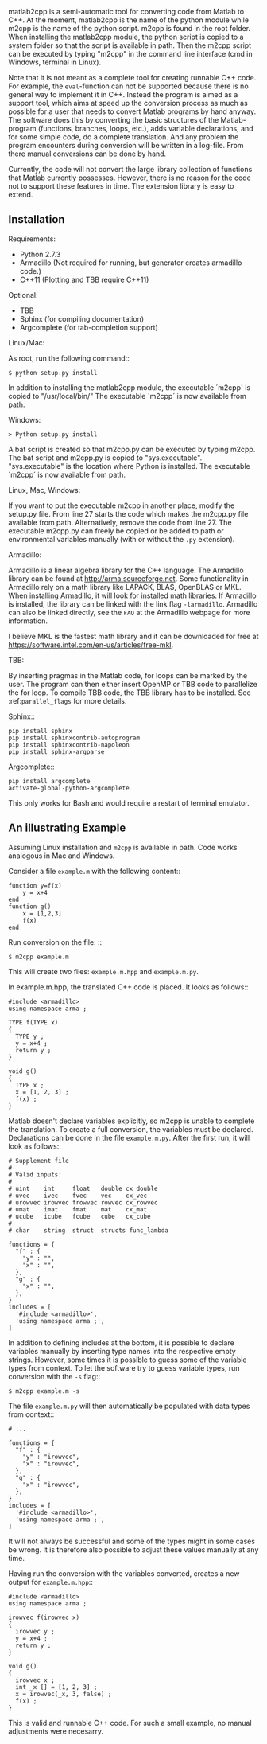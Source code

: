matlab2cpp is a semi-automatic tool for converting code from Matlab to C++. At the moment, matlab2cpp is the name of the python module while m2cpp is the name of the python script. m2cpp is found in the root folder. When installing the matlab2cpp module, the python script is copied to a system folder so that the script is available in path. Then the m2cpp script can be executed by typing "m2cpp" in the command line interface (cmd in Windows, terminal in Linux).

Note that it is not meant as a complete tool for creating runnable C++ code.
For example, the `eval`-function can not be supported because there is no
general way to implement it in C++.  Instead the program is aimed as a support
tool, which aims at speed up the conversion process as much as possible for
a user that needs to convert Matlab programs by hand anyway.  The software does
this by converting the basic structures of the Matlab-program (functions,
branches, loops, etc.), adds variable declarations, and for some simple code, do
a complete translation.  And any problem the program encounters during
conversion will be written in a log-file. From there manual conversions can be
done by hand.

Currently, the code will not convert the large library collection of functions
that Matlab currently possesses.  However, there is no reason for the code not
to support these features in time. The extension library is easy to extend.

Installation
------------

Requirements:

* Python 2.7.3
* Armadillo (Not required for running, but generator
  creates armadillo code.)
* C++11 (Plotting and TBB require C++11)

Optional:

* TBB
* Sphinx (for compiling documentation)
* Argcomplete (for tab-completion support)

Linux/Mac:

As root, run the following command::

    $ python setup.py install

In addition to installing the matlab2cpp module, the executable ´m2cpp´ is copied to "/usr/local/bin/"
The executable ´m2cpp´ is now available from path.

Windows:

    > Python setup.py install

A bat script is created so that m2cpp.py can be executed by typing m2cpp.
The bat script and m2cpp.py is copied to "sys.executable". "sys.executable" is the location where Python is installed.
The executable ´m2cpp´ is now available from path.

Linux, Mac, Windows:

If you want to put the executable m2cpp in another place, modify the setup.py file. From line 27 starts the code which
makes the m2cpp.py file available from path. Alternatively, remove the code from line 27. The executable m2cpp.py can freely be copied or be added to path or environmental variables manually (with or without the `.py` extension).

Armadillo:

Armadillo is a linear algebra library for the C++ language. The Armadillo library can be found at http://arma.sourceforge.net. 
Some functionality in Armadillo rely on a math library like LAPACK, BLAS, OpenBLAS or MKL. When installing Armadillo, it will look for installed math libraries. 
If Armadillo is installed, the library can be linked with the link flag `-larmadillo`. Armadillo can also be linked directly, see the `FAQ` at the Armadillo webpage for more information. 

I believe MKL is the fastest math library and it can be downloaded for free at https://software.intel.com/en-us/articles/free-mkl.

TBB:

By inserting pragmas in the Matlab code, for loops can be marked by the user. The program can then either insert OpenMP or TBB code to parallelize the for loop. To compile TBB code, the TBB library has to be installed. See :ref:`parallel_flags` for more details.

Sphinx::

    pip install sphinx
    pip install sphinxcontrib-autoprogram
    pip install sphinxcontrib-napoleon
    pip install sphinx-argparse

Argcomplete::

    pip install argcomplete
    activate-global-python-argcomplete

This only works for Bash and would require a restart of terminal emulator.


An illustrating Example
-----------------------

Assuming Linux installation and `m2cpp` is available in path.
Code works analogous in Mac and Windows.

Consider a file `example.m` with the following content::

    function y=f(x)
        y = x+4
    end
    function g()
        x = [1,2,3]
        f(x)
    end

Run conversion on the file: ::

    $ m2cpp example.m

This will create two files: `example.m.hpp` and `example.m.py`.

In example.m.hpp, the translated C++ code is placed. It looks as
follows::

    #include <armadillo>
    using namespace arma ;

    TYPE f(TYPE x)
    {
      TYPE y ;
      y = x+4 ;
      return y ;
    }

    void g()
    {
      TYPE x ;
      x = [1, 2, 3] ;
      f(x) ;
    }

Matlab doesn't declare variables explicitly, so m2cpp is unable to complete
the translation.  To create a full conversion, the variables must be declared.
Declarations can be done in the file `example.m.py`. After the first run, it
will look as follows::

    # Supplement file
    #
    # Valid inputs:
    #
    # uint    int     float   double cx_double
    # uvec    ivec    fvec    vec    cx_vec
    # urowvec irowvec frowvec rowvec cx_rowvec
    # umat    imat    fmat    mat    cx_mat
    # ucube   icube   fcube   cube   cx_cube
    #
    # char    string  struct  structs func_lambda

    functions = {
      "f" : {
        "y" : "",
        "x" : "",
      },
      "g" : {
        "x" : "",
      },
    }
    includes = [
      '#include <armadillo>',
      'using namespace arma ;',
    ]

In addition to defining includes at the bottom, it is possible to declare
variables manually by inserting type names into the respective empty strings.
However, some times it is possible to guess some of the variable types from
context.  To let the software try to guess variable types, run conversion with
the `-s` flag::

    $ m2cpp example.m -s

The file `example.m.py` will then automatically be populated with data types
from context::

    # ...

    functions = {
      "f" : {
        "y" : "irowvec",
        "x" : "irowvec",
      },
      "g" : {
        "x" : "irowvec",
      },
    }
    includes = [
      '#include <armadillo>',
      'using namespace arma ;',
    ]

It will not always be successful and some of the types might in
some cases be wrong.  It is therefore also possible to adjust these
values manually at any time.

Having run the conversion with the variables converted, creates a
new output for `example.m.hpp`::

    #include <armadillo>
    using namespace arma ;

    irowvec f(irowvec x)
    {
      irowvec y ;
      y = x+4 ;
      return y ;
    }

    void g()
    {
      irowvec x ;
      int _x [] = [1, 2, 3] ;
      x = irowvec(_x, 3, false) ;
      f(x) ;
    }

This is valid and runnable C++ code.
For such a small example, no manual adjustments were necesarry.

